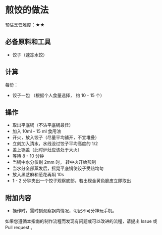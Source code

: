 
# 煎饺的做法

预估烹饪难度：★★

## 必备原料和工具

- 饺子（速冻水饺）

## 计算

每份：

- 饺子一包 （根据个人食量选择， 约 10 - 15 个）

## 操作

- 取出平底锅（不沾平底锅最佳）
- 加入 10ml - 15 ml 食用油
- 开火，放入饺子（尽量平均铺开，不宜堆叠）
- 立刻加入清水，水线没过饺子平均高度的 1/2
- 盖上锅盖（此时炉灶应该处于大火）
- 等待 8 - 10 分钟
- 当锅中水分仅剩 2mm 时， 转中火开始煎制
- 当水分全部蒸发后，摇晃平底锅使饺子受热均匀
- 放入黑芝麻和葱花再焖 10s
- 1 - 2 分钟夹出一个饺子观察底部，若出现金黄色脆皮立即取出

## 附加内容

- 操作时，需时刻观察锅内情况，切记不可分神玩手机。

如果您遵循本指南的制作流程而发现有问题或可以改进的流程，请提出 Issue 或 Pull request 。
